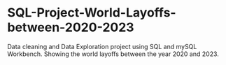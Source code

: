 # SQL-Project-World-Layoffs-between-2020-2023
Data cleaning and Data Exploration project using SQL and mySQL Workbench.
Showing the world layoffs between the year 2020 and 2023.

